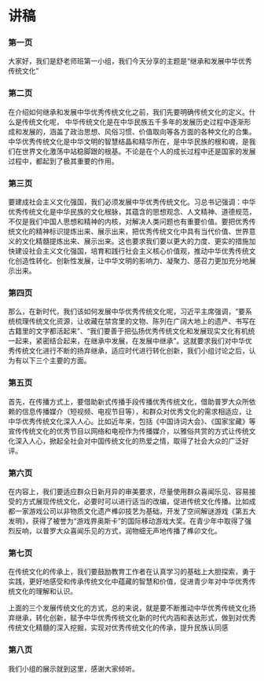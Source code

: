 # 讲稿

### 第一页

大家好，我们是舒老师班第一小组，我们今天分享的主题是“继承和发展中华优秀传统文化”

### 第二页

在介绍如何继承和发展中华优秀传统文化之前，我们先要明确传统文化的定义。什么是传统文化呢，	中华传统文化是在中华民族五千多年的发展历史过程中逐渐形成和发展的，涵盖了政治思想、风俗习惯、价值取向等各方面的各种文化的合集。中华优秀传统文化是中华文明的智慧结晶和精华所在，是中华民族的根和魂，是我们在世界文化激荡中站稳脚跟的根基。不论是在个人的成长过程中还是国家的发展过程中，都起到了极其重要的作用。

### 第三页

要建成社会主义文化强国，我们必须发展中华优秀传统文化。习总书记强调：中华优秀传统文化是中华民族的文化根脉，其蕴含的思想观念、人文精神、道德规范，不仅是我们中国人思想和精神的内核，对解决人类问题也有重要价值。要把优秀传统文化的精神标识提炼出来、展示出来，把优秀传统文化中具有当代价值、世界意义的文化精髓提炼出来、展示出来。这也要求我们要以更大的力度、更实的措施加快建设社会主义文化强国，培育和践行社会主义核心价值观，推动中华优秀传统文化创造性转化、创新性发展，让中华文明的影响力、凝聚力、感召力更加充分地展示出来。

### 第四页

那么，在新时代，我们该如何发展中华优秀传统文化呢，习近平主席强调，“要系统梳理传统文化资源，让收藏在禁宫里的文物、陈列在广阔大地上的遗产、书写在古籍里的文字都活起来”、“我们要善于把弘扬优秀传统文化和发展现实文化有机统一起来，紧密结合起来，在继承中发展，在发展中继承”。这就要求我们对中华优秀传统文化进行不断的扬弃继承，适应时代进行转化创新，我们小组讨论之后，认为有以下三个主要的方面。

### 第五页

首先，在传播方式上，要借助新式传播手段传播优秀传统文化，借助普罗大众所依赖的信息传播媒介（短视频、电视节目等），和群众对优秀文化的需求相适应，让中华优秀传统文化深入人心。比如近年来，包括《中国诗词大会》、《国家宝藏》等宣传传统文化的优秀节目以网络和电视作为传播媒介，以雅俗共赏的方式让传统文化深入人心，掀起全社会对中国传统文化的热爱之情，取得了社会大众的广泛好评。

### 第六页

在内容上，我们要适应群众日新月异的审美要求，尽量使用群众喜闻乐见、容易接受的方式展现传统文化，必要时可以进行适当的改编，促进传统文化传播。比如成都一家游戏公司以非物质文化遗产榫卯技艺为基础，开发了空间解谜游戏《第五大发明》，获得了被誉为“游戏界奥斯卡”的国际移动游戏大奖。在青少年中取得了强烈反响，以普罗大众喜闻乐见的方式，润物细无声地传播了榫卯文化。

### 第七页

在传统文化的传承上，我们要鼓励教育工作者在认真学习的基础上大胆探索，勇于实践，更好地感受和传承传统文化中蕴藏的智慧和价值，促进青少年对中华优秀传统文化的理解和认识。

上面的三个发展传统文化的方式，总的来说，就是要不断推动中华优秀传统文化扬弃继承，转化创新，赋予中华优秀传统文化新的时代内涵和表达形式，做到对优秀传统文化精髓的深入挖掘，实现对优秀传统文化的传承，提升民族认同感

### 第八页

我们小组的展示就到这里，感谢大家倾听。

